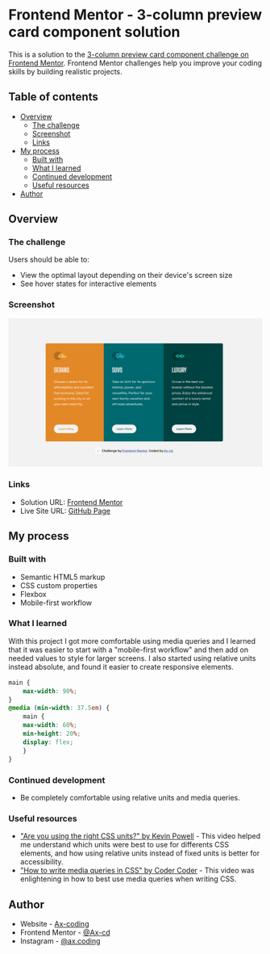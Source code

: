 # Frontend Mentor - 3-column preview card component solution

This is a solution to the [3-column preview card component challenge on Frontend Mentor](https://www.frontendmentor.io/challenges/3column-preview-card-component-pH92eAR2-). Frontend Mentor challenges help you improve your coding skills by building realistic projects. 

## Table of contents

- [Overview](#overview)
  - [The challenge](#the-challenge)
  - [Screenshot](#screenshot)
  - [Links](#links)
- [My process](#my-process)
  - [Built with](#built-with)
  - [What I learned](#what-i-learned)
  - [Continued development](#continued-development)
  - [Useful resources](#useful-resources)
- [Author](#author)


## Overview

### The challenge

Users should be able to:

- View the optimal layout depending on their device's screen size
- See hover states for interactive elements

### Screenshot

![](images/3-column-card-screenshot.png)


### Links

- Solution URL: [Frontend Mentor](https://www.frontendmentor.io/solutions/3column-preview-card-using-a-mobilefirst-workflow-0GFcpfemY)
- Live Site URL: [GitHub Page](https://ax-cd.github.io/3-column-preview-card-challenge/)


## My process

### Built with

- Semantic HTML5 markup
- CSS custom properties
- Flexbox
- Mobile-first workflow


### What I learned

With this project I got more comfortable using media queries and I learned that it was easier to start with a "mobile-first workflow" and then add on needed values to style for larger screens.
I also started using relative units instead absolute, and found it easier to create responsive elements.

```css
main {
    max-width: 90%;
}
@media (min-width: 37.5em) {
    main {
    max-width: 60%;
    min-height: 20%;
    display: flex;
    }
}
```

### Continued development
- Be completely comfortable using relative units and media queries.

### Useful resources

- ["Are you using the right CSS units?" by Kevin Powell](https://www.youtube.com/watch?v=N5wpD9Ov_To) - This video helped me understand which units were best to use for differents CSS elements, and how using relative units instead of fixed units is better for accessibility.
- ["How to write media queries in CSS" by Coder Coder](https://www.youtube.com/watch?v=IsC5-C_nuF4) - This video was enlightening in how to best use media queries when writing CSS.


## Author

- Website - [Ax-coding](https://axcoding.blogspot.com/)
- Frontend Mentor - [@Ax-cd](https://www.frontendmentor.io/profile/Ax-cd)
- Instagram - [@ax.coding](https://www.instagram.com/ax.coding/)

